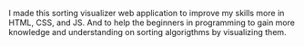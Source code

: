 I made this sorting visualizer web application to improve my skills more in HTML, CSS, and JS. And to help the beginners in programming to gain more knowledge and understanding on sorting algorigthms by visualizing them.